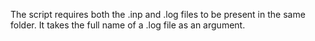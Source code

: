 The script requires both the .inp and .log files to be present in the same folder.
It takes the full name of a .log file as an argument.
